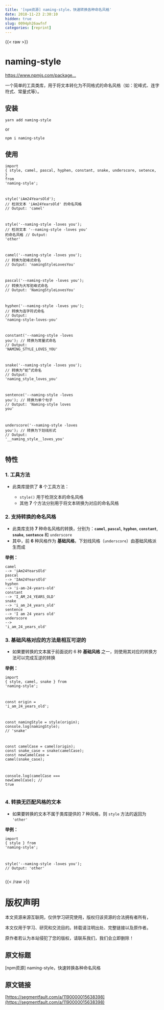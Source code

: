```yaml
---
title: '[npm资源] naming-style，快速转换各种命名风格' 
date: 2018-11-23 2:30:10
hidden: true
slug: 0094ph26awfnf
categories: [reprint]
---
```


{{< raw >}}
<h1 id="articleHeader0">naming-style</h1><p><a href="https://www.npmjs.com/package/naming-style" rel="nofollow noreferrer" target="_blank">https://www.npmjs.com/package...</a></p><p>&#x4E00;&#x4E2A;&#x7B80;&#x5355;&#x7684;&#x5DE5;&#x5177;&#x7C7B;&#x5E93;&#xFF0C;&#x7528;&#x4E8E;&#x5C06;&#x6587;&#x672C;&#x8F6C;&#x5316;&#x4E3A;&#x4E0D;&#x540C;&#x683C;&#x5F0F;&#x7684;&#x547D;&#x540D;&#x98CE;&#x683C;&#xFF08;&#x5982;&#xFF1A;&#x9A7C;&#x5CF0;&#x5F0F;&#x3001;&#x8FDE;&#x5B57;&#x7B26;&#x5F0F;&#x3001;&#x5E38;&#x91CF;&#x5F0F;&#x7B49;&#xFF09;&#x3002;</p><h2 id="articleHeader1">&#x5B89;&#x88C5;</h2><div class="widget-codetool" style="display:none"><div class="widget-codetool--inner"><span class="selectCode code-tool" data-toggle="tooltip" data-placement="top" title="" data-original-title="&#x5168;&#x9009;"></span> <span type="button" class="copyCode code-tool" data-toggle="tooltip" data-placement="top" data-clipboard-text="yarn add naming-style" title="" data-original-title="&#x590D;&#x5236;"></span> <span type="button" class="saveToNote code-tool" data-toggle="tooltip" data-placement="top" title="" data-original-title="&#x653E;&#x8FDB;&#x7B14;&#x8BB0;"></span></div></div><pre class="hljs dockerfile"><code style="word-break:break-word;white-space:initial">yarn <span class="hljs-keyword">add</span><span class="bash"> naming-style</span></code></pre><p>or</p><div class="widget-codetool" style="display:none"><div class="widget-codetool--inner"><span class="selectCode code-tool" data-toggle="tooltip" data-placement="top" title="" data-original-title="&#x5168;&#x9009;"></span> <span type="button" class="copyCode code-tool" data-toggle="tooltip" data-placement="top" data-clipboard-text="npm i naming-style" title="" data-original-title="&#x590D;&#x5236;"></span> <span type="button" class="saveToNote code-tool" data-toggle="tooltip" data-placement="top" title="" data-original-title="&#x653E;&#x8FDB;&#x7B14;&#x8BB0;"></span></div></div><pre class="hljs stylus"><code style="word-break:break-word;white-space:initial">npm <span class="hljs-selector-tag">i</span> naming-style</code></pre><h2 id="articleHeader2">&#x4F7F;&#x7528;</h2><div class="widget-codetool" style="display:none"><div class="widget-codetool--inner"><span class="selectCode code-tool" data-toggle="tooltip" data-placement="top" title="" data-original-title="&#x5168;&#x9009;"></span> <span type="button" class="copyCode code-tool" data-toggle="tooltip" data-placement="top" data-clipboard-text="import {
  style,
  camel,
  pascal,
  hyphen,
  constant,
  snake,
  underscore,
  setence,
} from &apos;naming-style&apos;;

style(&apos;iAm24YearsOld&apos;); // &#x68C0;&#x6D4B;&#x6587;&#x672C; &apos;iAm24YearsOld&apos; &#x7684;&#x547D;&#x540D;&#x98CE;&#x683C;
// Output: &apos;camel&apos;

style(&apos;--naming-style -loves you&apos;); // &#x68C0;&#x6D4B;&#x6587;&#x672C; &apos;--naming-style -loves you&apos; &#x7684;&#x547D;&#x540D;&#x98CE;&#x683C;
// Output: &apos;other&apos;

camel(&apos;--naming-style -loves you&apos;); // &#x8F6C;&#x6362;&#x4E3A;&#x9A7C;&#x5CF0;&#x5F0F;&#x547D;&#x540D;
// Output: &apos;namingStyleLovesYou&apos;

pascal(&apos;--naming-style -loves you&apos;); // &#x8F6C;&#x6362;&#x4E3A;&#x5927;&#x5199;&#x9A7C;&#x5CF0;&#x5F0F;&#x547D;&#x540D;
// Output: &apos;NamingStyleLovesYou&apos;

hyphen(&apos;--naming-style -loves you&apos;); // &#x8F6C;&#x6362;&#x4E3A;&#x8FDE;&#x5B57;&#x7B26;&#x5F0F;&#x547D;&#x540D;
// Output: &apos;naming-style-loves-you&apos;

constant(&apos;--naming-style -loves you&apos;); // &#x8F6C;&#x6362;&#x4E3A;&#x5E38;&#x91CF;&#x5F0F;&#x547D;&#x540D;
// Output: &apos;NAMING_STYLE_LOVES_YOU&apos;

snake(&apos;--naming-style -loves you&apos;); // &#x8F6C;&#x6362;&#x4E3A;&#x201C;&#x86C7;&#x201D;&#x5F0F;&#x547D;&#x540D;
// Output: &apos;naming_style_loves_you&apos;

sentence(&apos;--naming-style -loves you&apos;); // &#x8F6C;&#x6362;&#x4E3A;&#x5355;&#x4E2A;&#x53E5;&#x5B50;
// Output: &apos;Naming-style loves you&apos;

underscore(&apos;--naming-style -loves you&apos;); // &#x8F6C;&#x6362;&#x4E3A;&#x4E0B;&#x5212;&#x7EBF;&#x5F62;&#x5F0F;
// Output: &apos;__naming_style__loves_you&apos;" title="" data-original-title="&#x590D;&#x5236;"></span> <span type="button" class="saveToNote code-tool" data-toggle="tooltip" data-placement="top" title="" data-original-title="&#x653E;&#x8FDB;&#x7B14;&#x8BB0;"></span></div></div><pre class="javascript hljs"><code class="js"><span class="hljs-keyword">import</span> {
  style,
  camel,
  pascal,
  hyphen,
  constant,
  snake,
  underscore,
  setence,
} <span class="hljs-keyword">from</span> <span class="hljs-string">&apos;naming-style&apos;</span>;

style(<span class="hljs-string">&apos;iAm24YearsOld&apos;</span>); <span class="hljs-comment">// &#x68C0;&#x6D4B;&#x6587;&#x672C; &apos;iAm24YearsOld&apos; &#x7684;&#x547D;&#x540D;&#x98CE;&#x683C;</span>
<span class="hljs-comment">// Output: &apos;camel&apos;</span>

style(<span class="hljs-string">&apos;--naming-style -loves you&apos;</span>); <span class="hljs-comment">// &#x68C0;&#x6D4B;&#x6587;&#x672C; &apos;--naming-style -loves you&apos; &#x7684;&#x547D;&#x540D;&#x98CE;&#x683C;</span>
<span class="hljs-comment">// Output: &apos;other&apos;</span>

camel(<span class="hljs-string">&apos;--naming-style -loves you&apos;</span>); <span class="hljs-comment">// &#x8F6C;&#x6362;&#x4E3A;&#x9A7C;&#x5CF0;&#x5F0F;&#x547D;&#x540D;</span>
<span class="hljs-comment">// Output: &apos;namingStyleLovesYou&apos;</span>

pascal(<span class="hljs-string">&apos;--naming-style -loves you&apos;</span>); <span class="hljs-comment">// &#x8F6C;&#x6362;&#x4E3A;&#x5927;&#x5199;&#x9A7C;&#x5CF0;&#x5F0F;&#x547D;&#x540D;</span>
<span class="hljs-comment">// Output: &apos;NamingStyleLovesYou&apos;</span>

hyphen(<span class="hljs-string">&apos;--naming-style -loves you&apos;</span>); <span class="hljs-comment">// &#x8F6C;&#x6362;&#x4E3A;&#x8FDE;&#x5B57;&#x7B26;&#x5F0F;&#x547D;&#x540D;</span>
<span class="hljs-comment">// Output: &apos;naming-style-loves-you&apos;</span>

constant(<span class="hljs-string">&apos;--naming-style -loves you&apos;</span>); <span class="hljs-comment">// &#x8F6C;&#x6362;&#x4E3A;&#x5E38;&#x91CF;&#x5F0F;&#x547D;&#x540D;</span>
<span class="hljs-comment">// Output: &apos;NAMING_STYLE_LOVES_YOU&apos;</span>

snake(<span class="hljs-string">&apos;--naming-style -loves you&apos;</span>); <span class="hljs-comment">// &#x8F6C;&#x6362;&#x4E3A;&#x201C;&#x86C7;&#x201D;&#x5F0F;&#x547D;&#x540D;</span>
<span class="hljs-comment">// Output: &apos;naming_style_loves_you&apos;</span>

sentence(<span class="hljs-string">&apos;--naming-style -loves you&apos;</span>); <span class="hljs-comment">// &#x8F6C;&#x6362;&#x4E3A;&#x5355;&#x4E2A;&#x53E5;&#x5B50;</span>
<span class="hljs-comment">// Output: &apos;Naming-style loves you&apos;</span>

underscore(<span class="hljs-string">&apos;--naming-style -loves you&apos;</span>); <span class="hljs-comment">// &#x8F6C;&#x6362;&#x4E3A;&#x4E0B;&#x5212;&#x7EBF;&#x5F62;&#x5F0F;</span>
<span class="hljs-comment">// Output: &apos;__naming_style__loves_you&apos;</span></code></pre><h2 id="articleHeader3">&#x7279;&#x6027;</h2><h3 id="articleHeader4">1. &#x5DE5;&#x5177;&#x65B9;&#x6CD5;</h3><ul><li><p>&#x6B64;&#x7C7B;&#x5E93;&#x63D0;&#x4F9B;&#x4E86; <strong>8</strong> &#x4E2A;&#x5DE5;&#x5177;&#x65B9;&#x6CD5;&#xFF1A;</p><ul><li><code>style()</code> &#x7528;&#x4E8E;&#x68C0;&#x6D4B;&#x6587;&#x672C;&#x7684;&#x547D;&#x540D;&#x98CE;&#x683C;</li><li>&#x5176;&#x4ED6; <strong>7</strong> &#x4E2A;&#x65B9;&#x6CD5;&#x5206;&#x522B;&#x7528;&#x4E8E;&#x5C06;&#x6587;&#x672C;&#x8F6C;&#x6362;&#x4E3A;&#x5BF9;&#x5E94;&#x7684;&#x547D;&#x540D;&#x98CE;&#x683C;</li></ul></li></ul><h3 id="articleHeader5">2. &#x652F;&#x6301;&#x8F6C;&#x6362;&#x7684;&#x547D;&#x540D;&#x98CE;&#x683C;</h3><ul><li>&#x6B64;&#x7C7B;&#x5E93;&#x652F;&#x6301; <strong>7</strong> &#x79CD;&#x547D;&#x540D;&#x98CE;&#x683C;&#x7684;&#x8F6C;&#x6362;&#xFF0C;&#x5206;&#x522B;&#x4E3A;&#xFF1A;<strong><code>camel</code></strong>, <strong><code>pascal</code></strong>, <strong><code>hyphen</code></strong>, <strong><code>constant</code></strong>, <strong><code>snake</code></strong>, <strong><code>sentence</code></strong> &#x548C; <code>underscore</code></li><li>&#x5176;&#x4E2D;&#xFF0C;&#x524D; <strong>6</strong> &#x79CD;&#x98CE;&#x683C;&#x4F5C;&#x4E3A; <strong>&#x57FA;&#x7840;&#x98CE;&#x683C;</strong>&#xFF0C;&#x4E0B;&#x5212;&#x7EBF;&#x98CE;&#x683C;&#xFF08;<code>underscore</code>&#xFF09;&#x7531;&#x57FA;&#x7840;&#x98CE;&#x683C;&#x6D3E;&#x751F;&#x800C;&#x6210;</li></ul><p><strong>&#x4E3E;&#x4F8B;&#xFF1A;</strong></p><div class="widget-codetool" style="display:none"><div class="widget-codetool--inner"><span class="selectCode code-tool" data-toggle="tooltip" data-placement="top" title="" data-original-title="&#x5168;&#x9009;"></span> <span type="button" class="copyCode code-tool" data-toggle="tooltip" data-placement="top" data-clipboard-text="camel       --&gt;  &apos;iAm24YearsOld&apos;
pascal      --&gt;  &apos;IAm24YearsOld&apos;
hyphen      --&gt;  &apos;i-am-24-years-old&apos;
constant    --&gt;  &apos;I_AM_24_YEARS_OLD&apos;
snake       --&gt;  &apos;i_am_24_years_old&apos;
sentence    --&gt;  &apos;I am 24 years old&apos;
underscore  --&gt;  &apos;i_am_24_years_old&apos;" title="" data-original-title="&#x590D;&#x5236;"></span> <span type="button" class="saveToNote code-tool" data-toggle="tooltip" data-placement="top" title="" data-original-title="&#x653E;&#x8FDB;&#x7B14;&#x8BB0;"></span></div></div><pre class="hljs xl"><code><span class="hljs-function"><span class="hljs-title">camel</span>       --&gt;</span>  <span class="hljs-string">&apos;iAm24YearsOld&apos;</span>
<span class="hljs-function"><span class="hljs-title">pascal</span>      --&gt;</span>  <span class="hljs-string">&apos;IAm24YearsOld&apos;</span>
<span class="hljs-function"><span class="hljs-title">hyphen</span>      --&gt;</span>  <span class="hljs-string">&apos;i-am-24-years-old&apos;</span>
<span class="hljs-function"><span class="hljs-title">constant</span>    --&gt;</span>  <span class="hljs-string">&apos;I_AM_24_YEARS_OLD&apos;</span>
<span class="hljs-function"><span class="hljs-title">snake</span>       --&gt;</span>  <span class="hljs-string">&apos;i_am_24_years_old&apos;</span>
<span class="hljs-function"><span class="hljs-title">sentence</span>    --&gt;</span>  <span class="hljs-string">&apos;I am 24 years old&apos;</span>
<span class="hljs-function"><span class="hljs-title">underscore</span>  --&gt;</span>  <span class="hljs-string">&apos;i_am_24_years_old&apos;</span></code></pre><h3 id="articleHeader6">3. &#x57FA;&#x7840;&#x98CE;&#x683C;&#x5BF9;&#x5E94;&#x7684;&#x65B9;&#x6CD5;&#x662F;&#x76F8;&#x4E92;&#x53EF;&#x9006;&#x7684;</h3><ul><li>&#x5982;&#x679C;&#x8981;&#x8F6C;&#x6362;&#x7684;&#x6587;&#x672C;&#x5C5E;&#x4E8E;&#x524D;&#x9762;&#x8BF4;&#x7684; 6 &#x79CD; <strong>&#x57FA;&#x7840;&#x98CE;&#x683C;</strong> &#x4E4B;&#x4E00;&#xFF0C;&#x5219;&#x4F7F;&#x7528;&#x5176;&#x5BF9;&#x5E94;&#x7684;&#x8F6C;&#x6362;&#x65B9;&#x6CD5;&#x53EF;&#x4EE5;&#x5B8C;&#x6210;&#x4E92;&#x9006;&#x7684;&#x8F6C;&#x6362;</li></ul><p><strong>&#x4E3E;&#x4F8B;&#xFF1A;</strong></p><div class="widget-codetool" style="display:none"><div class="widget-codetool--inner"><span class="selectCode code-tool" data-toggle="tooltip" data-placement="top" title="" data-original-title="&#x5168;&#x9009;"></span> <span type="button" class="copyCode code-tool" data-toggle="tooltip" data-placement="top" data-clipboard-text="import { style, camel, snake } from &apos;naming-style&apos;;

const origin = &apos;i_am_24_years_old&apos;;

const namingStyle = style(origin);
console.log(namingStyle);
// &apos;snake&apos;

const camelCase = camel(origin);
const snake_case = snake(camelCase);
const newCamelCase = camel(snake_case);

console.log(camelCase === newCamelCase);
// true" title="" data-original-title="&#x590D;&#x5236;"></span> <span type="button" class="saveToNote code-tool" data-toggle="tooltip" data-placement="top" title="" data-original-title="&#x653E;&#x8FDB;&#x7B14;&#x8BB0;"></span></div></div><pre class="javascript hljs"><code class="js"><span class="hljs-keyword">import</span> { style, camel, snake } <span class="hljs-keyword">from</span> <span class="hljs-string">&apos;naming-style&apos;</span>;

<span class="hljs-keyword">const</span> origin = <span class="hljs-string">&apos;i_am_24_years_old&apos;</span>;

<span class="hljs-keyword">const</span> namingStyle = style(origin);
<span class="hljs-built_in">console</span>.log(namingStyle);
<span class="hljs-comment">// &apos;snake&apos;</span>

<span class="hljs-keyword">const</span> camelCase = camel(origin);
<span class="hljs-keyword">const</span> snake_case = snake(camelCase);
<span class="hljs-keyword">const</span> newCamelCase = camel(snake_case);

<span class="hljs-built_in">console</span>.log(camelCase === newCamelCase);
<span class="hljs-comment">// true</span></code></pre><h3 id="articleHeader7">4. &#x8F6C;&#x6362;&#x65E0;&#x5339;&#x914D;&#x98CE;&#x683C;&#x7684;&#x6587;&#x672C;</h3><ul><li>&#x5982;&#x679C;&#x8981;&#x8F6C;&#x6362;&#x7684;&#x6587;&#x672C;&#x4E0D;&#x5C5E;&#x4E8E;&#x7C7B;&#x5E93;&#x63D0;&#x4F9B;&#x7684; 7 &#x79CD;&#x98CE;&#x683C;&#xFF0C;&#x5219; <code>style</code> &#x65B9;&#x6CD5;&#x7684;&#x8FD4;&#x56DE;&#x4E3A; <code>&apos;other&apos;</code></li></ul><p><strong>&#x4E3E;&#x4F8B;&#xFF1A;</strong></p><div class="widget-codetool" style="display:none"><div class="widget-codetool--inner"><span class="selectCode code-tool" data-toggle="tooltip" data-placement="top" title="" data-original-title="&#x5168;&#x9009;"></span> <span type="button" class="copyCode code-tool" data-toggle="tooltip" data-placement="top" data-clipboard-text="import { style } from &apos;naming-style&apos;;

style(&apos;--naming-style -loves you&apos;);
// Output: &apos;other&apos;" title="" data-original-title="&#x590D;&#x5236;"></span> <span type="button" class="saveToNote code-tool" data-toggle="tooltip" data-placement="top" title="" data-original-title="&#x653E;&#x8FDB;&#x7B14;&#x8BB0;"></span></div></div><pre class="javascript hljs"><code class="js"><span class="hljs-keyword">import</span> { style } <span class="hljs-keyword">from</span> <span class="hljs-string">&apos;naming-style&apos;</span>;

style(<span class="hljs-string">&apos;--naming-style -loves you&apos;</span>);
<span class="hljs-comment">// Output: &apos;other&apos;</span></code></pre>
{{< /raw >}}

# 版权声明
本文资源来源互联网，仅供学习研究使用，版权归该资源的合法拥有者所有，

本文仅用于学习、研究和交流目的。转载请注明出处、完整链接以及原作者。

原作者若认为本站侵犯了您的版权，请联系我们，我们会立即删除！

## 原文标题
[npm资源] naming-style，快速转换各种命名风格

## 原文链接
[https://segmentfault.com/a/1190000015638398](https://segmentfault.com/a/1190000015638398)

